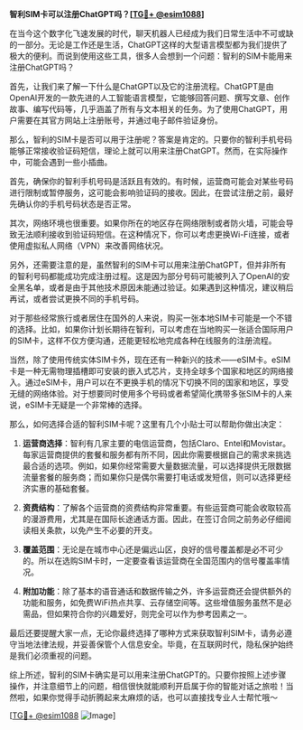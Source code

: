 **智利SIM卡可以注册ChatGPT吗？[[TG💪+ @esim1088](https://t.me/s/esim1088)]**

在当今这个数字化飞速发展的时代，聊天机器人已经成为我们日常生活中不可或缺的一部分。无论是工作还是生活，ChatGPT这样的大型语言模型都为我们提供了极大的便利。而说到使用这些工具，很多人会想到一个问题：智利的SIM卡能用来注册ChatGPT吗？

首先，让我们来了解一下什么是ChatGPT以及它的注册流程。ChatGPT是由OpenAI开发的一款先进的人工智能语言模型，它能够回答问题、撰写文章、创作故事、编写代码等，几乎涵盖了所有与文本相关的任务。为了使用ChatGPT，用户需要在其官方网站上注册账号，并通过电子邮件验证身份。

那么，智利的SIM卡是否可以用于注册呢？答案是肯定的。只要你的智利手机号码能够正常接收验证码短信，理论上就可以用来注册ChatGPT。然而，在实际操作中，可能会遇到一些小插曲。

首先，确保你的智利手机号码是活跃且有效的。有时候，运营商可能会对某些号码进行限制或暂停服务，这可能会影响验证码的接收。因此，在尝试注册之前，最好先确认你的手机号码状态是否正常。

其次，网络环境也很重要。如果你所在的地区存在网络限制或者防火墙，可能会导致无法顺利接收到验证码短信。在这种情况下，你可以考虑更换Wi-Fi连接，或者使用虚拟私人网络（VPN）来改善网络状况。

另外，还需要注意的是，虽然智利的SIM卡可以用来注册ChatGPT，但并非所有的智利号码都能成功完成注册过程。这是因为部分号码可能被列入了OpenAI的安全黑名单，或者是由于其他技术原因未能通过验证。如果遇到这种情况，建议稍后再试，或者尝试更换不同的手机号码。

对于那些经常旅行或者居住在国外的人来说，购买一张本地SIM卡可能是一个不错的选择。比如，如果你计划长期待在智利，可以考虑在当地购买一张适合国际用户的SIM卡，这样不仅方便沟通，还能更轻松地完成各种在线服务的注册流程。

当然，除了使用传统实体SIM卡外，现在还有一种新兴的技术——eSIM卡。eSIM卡是一种无需物理插槽即可安装的嵌入式芯片，支持全球多个国家和地区的网络接入。通过eSIM卡，用户可以在不更换手机的情况下切换不同的国家和地区，享受无缝的网络体验。对于想要同时使用多个号码或者希望简化携带多张SIM卡的人来说，eSIM卡无疑是一个非常棒的选择。

那么，如何选择合适的智利SIM卡呢？这里有几个小贴士可以帮助你做出决定：

1. **运营商选择**：智利有几家主要的电信运营商，包括Claro、Entel和Movistar。每家运营商提供的套餐和服务都有所不同，因此你需要根据自己的需求来挑选最合适的选项。例如，如果你经常需要大量数据流量，可以选择提供无限数据流量套餐的服务商；而如果你只是偶尔需要打电话或发短信，则可以选择更经济实惠的基础套餐。

2. **资费结构**：了解各个运营商的资费结构非常重要。有些运营商可能会收取较高的漫游费用，尤其是在国际长途通话方面。因此，在签订合同之前务必仔细阅读相关条款，以免产生不必要的开支。

3. **覆盖范围**：无论是在城市中心还是偏远山区，良好的信号覆盖都是必不可少的。所以在选购SIM卡时，一定要查看该运营商在全国范围内的信号覆盖率情况。

4. **附加功能**：除了基本的语音通话和数据传输之外，许多运营商还会提供额外的功能和服务，如免费WiFi热点共享、云存储空间等。这些增值服务虽然不是必需品，但如果符合你的兴趣爱好，则完全可以作为参考因素之一。

最后还要提醒大家一点，无论你最终选择了哪种方式来获取智利SIM卡，请务必遵守当地法律法规，并妥善保管个人信息安全。毕竟，在互联网时代，隐私保护始终是我们必须重视的问题。

综上所述，智利的SIM卡确实是可以用来注册ChatGPT的。只要你按照上述步骤操作，并注意细节上的问题，相信很快就能顺利开启属于你的智能对话之旅啦！当然啦，如果你觉得手动折腾起来太麻烦的话，也可以直接找专业人士帮忙哦～

[[TG💪+ @esim1088](https://t.me/s/esim1088) ![Image](https://i.postimg.cc/4NQfJmqS/Snipaste-2025-05-13-00-14-12.png)]